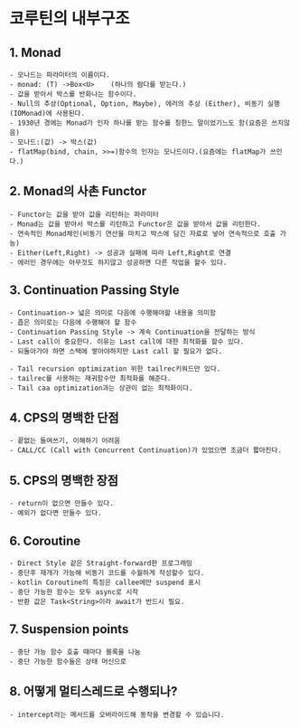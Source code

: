 # 코루틴의 내부구조

## 1. Monad
~~~
- 모나드는 파라미터의 이름이다.
- monad: (T) ->Box<U>    (하나의 람다를 받는다.)
- 값을 받아서 박스를 반화나는 함수이다.
- Null의 추상(Optional, Option, Maybe), 에러의 추상 (Either), 비동기 실행(IOMonad)에 사용된다.
- 1930년 경에는 Monad가 인자 하나를 받는 함수를 칭한느 말이었기느도 함(요즘은 쓰지않음)
- 모나드:(값) -> 박스(값)
- flatMap(bind, chain, >>=)함수의 인자는 모나드이다.(요즘에는 flatMap가 쓰인다.)
~~~

## 2. Monad의 사촌 Functor
~~~
- Functor는 값을 받아 값을 리턴하는 파라미터
- Monad는 값을 받아서 박스를 리턴하고 Functor은 값을 받아서 값을 리턴한다.
- 연속적인 Monad체인(비동기 연산을 마치고 박스에 담긴 자료로 넣어 연속적으로 호출 가능)
- Either(Left,Right) -> 성공과 실패에 따라 Left,Right로 연결
- 에러인 경우에는 아무것도 하지않고 성공하면 다른 작업을 할수 있다.

~~~

## 3. Continuation Passing Style
~~~
- Continuation-> 넓은 의미로 다음에 수행해야할 내용을 의미함
- 좁은 의미로는 다음에 수행해야 할 함수
- Continuation Passing Style -> 계속 Continuation을 전달하는 방식
- Last call이 중요한다. 이유는 Last call에 대한 최적화를 할수 있다.
- 되돌아가야 하면 스택에 쌓아야하지만 Last call 할 필요가 없다.

- Tail recursion optimization 위한 tailrec키워드만 있다.
- tailrec를 사용하는 재귀함수만 최적화를 해준다.
- Tail caa optimization과는 상관이 없는 최적화이다.
~~~

## 4. CPS의 명백한 단점
~~~
- 끝없는 들여쓰기, 이해하기 어려움
- CALL/CC (Call with Concurrent Continuation)가 있었으면 조금더 짧아진다.
~~~

## 5. CPS의 명백한 장점
~~~
- return이 없으면 만들수 있다.
- 예외가 없다면 만들수 있다.
~~~

## 6. Coroutine
~~~
- Direct Style 같은 Straight-forward한 프로그래밍
- 중단후 재개가 가능해 비동기 코드를 수월하게 작성할수 있다.
- kotlin Coroutine의 특징은 callee에만 suspend 표시
- 중단 가능한 함수는 모두 async로 시작
- 반환 값은 Task<String>이라 await가 반드시 필요.
~~~

## 7. Suspension points
~~~
- 중단 가능 함수 호출 때마다 블록을 나눔
- 중단 가능한 함수들은 상태 머신으로 
~~~

## 8. 어떻게 멀티스레드로 수행되나?
~~~
- intercept라는 메서드를 오버라이드해 동작을 변경할 수 있습니다.
~~~

















